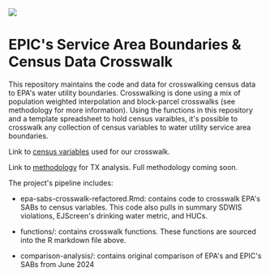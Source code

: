 ![](www/epic-logo-transparent.png)

# EPIC's Service Area Boundaries & Census Data Crosswalk
This repository maintains the code and data for crosswalking census data to EPA's water utility boundaries. Crosswalking is done using a mix of population weighted interpolation and block-parcel crosswalks (see methodology for more information). Using the functions in this repository and a template spreadsheet to hold census varaibles, it's possible to crosswalk any collection of census variables to water utility service area boundaries. 

Link to [census variables](https://docs.google.com/spreadsheets/d/1UvFjxOm1Q06ZEDXr98Pt0uvLFabsGA8IT8eEJrQN9pg/edit?gid=0#gid=0) used for our crosswalk.

Link to [methodology](https://docs.google.com/document/d/1va2Iq2oJxnqiwgNHD4bWpXKxdWbq-TYoYkosj1oz_JU/edit?tab=t.0) for TX analysis. Full methodology coming soon. 


The project's pipeline includes:

-   epa-sabs-crosswalk-refactored.Rmd: contains code to crosswalk EPA's SABs to census variables. This code also pulls in summary SDWIS violations, EJScreen's drinking water metric, and HUCs. 

-   functions/: contains crosswalk functions. These functions are sourced into the R markdown file above. 

-   comparison-analysis/: contains original comparison of EPA's and EPIC's SABs from June 2024 